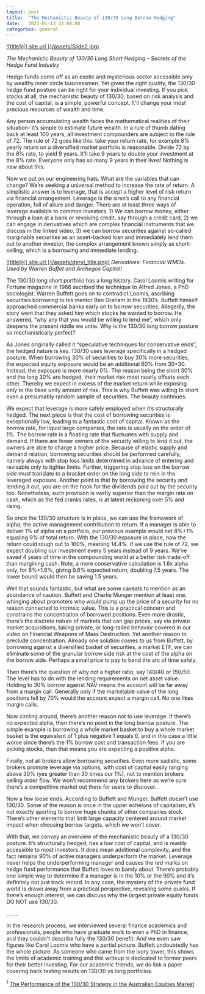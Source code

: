 ```yaml
---
layout: post
title:  "The Mechanistic Beauty of 130/30 Long Borrow Hedging"
date:   2023-01-13 22:00:00
categories: general
---
```


<!-- [<img src={{ site.url }}/assets/Slide2.jpg>](https://www.youtube.com/watch?v=gPIYbyjGHWw) -->
<a href="https://www.youtube.com/watch?v=gPIYbyjGHWw">![title]({{ site.url }}/assets/Slide2.jpg)</a>

*The Mechanistic Beauty of 130/30 Long Short Hedging - Secrets of the Hedge Fund Industry*

Hedge funds come off as an exotic and mysterious sector accessible only by wealthy inner circle businessmen.  Yet given the right quality, the 130/30 hedge fund posture can be right for your individual investing. If you pick stocks at all, the mechanistic beauty of 130/30, based on risk analysis and the cost of capital, is a simple, powerful concept. It’ll change your most precious resources of wealth and time.

Any person accumulating wealth faces the mathematical realities of their situation- it’s simple to estimate future wealth.  In a rule of thumb dating back at least 100 years, all investment compounders are subject to the rule of 72. The rule of 72 goes like this: take your return rate, for example 8% yearly return on a diversified market portfolio is reasonable.  Divide 72 by the 8% rate, to yield 9 years. It’ll take 9 years to double your investment at the 8% rate. Everyone only has so many 9 years in their lives! Nothing is new about this.

Now we put on our engineering hats.  What are the variables that can change? We’re seeking a universal method to increase the rate of return.  A simplistic answer is to leverage, that is accept a higher level of risk return via financial arrangement. Leverage is the siren’s call to any financial operation, full of allure and danger.  There are at least three ways of leverage available to common investors.  1) We can borrow money, either through a loan at a bank or revolving credit, say through a credit card, 2) we can engage in derivatives which are complex financial instruments that we discuss in the linked video, 3) we can borrow securities against so-called marginable securities as an asset-backed loan and immediately lend them out to another investor, the complex arrangement known simply as short-selling, which is a borrowing and immediate lending.

<!-- [<img src={{ site.url }}/assets/dervi_title.png>](https://youtu.be/UZx_zqN_964) -->
<a href="https://youtu.be/UZx_zqN_964">![title]({{ site.url }}/assets/dervi_title.png)</a>
*Derivatives: Financial WMDs. Used by Warren Buffet and Archegos Capital!*

The 130/30 long short portfolio has a long history. Carol Loomis writing for Fortune magazine in 1966 ascribed the technique to Alfred Jones, a PhD sociologist.  Warren Buffett goes on to contradict Loomis, ascribing securities borrowing to his mentor Ben Graham in the 1930’s. Buffett himself approached commercial banks early on to borrow securities.  Allegedly, the story went that they asked him which stocks he wanted to borrow. He answered, “why any that you would be willing to lend me”, which only deepens the present riddle we untie.  Why is the 130/30 long borrow posture so mechanistically perfect?

As Jones originally called it “speculative techniques for conservative ends”, the hedged nature is key. 130/30 uses leverage specifically in a hedged posture.  When borrowing 30% of securities to buy 30% more securities, the expected equity exposure would be an additional 60% from 30+30. Instead, the exposure is more nearly 0%. The reason being the short 30% and the long 30% are hedged, their market risk most nearly offsets each other. Thereby we expect in excess of the market return while exposing only to the base unity amount of risk. This is why Buffett was willing to short even a presumably random sample of securities. The beauty continues.

We expect that leverage is more safely employed when it’s structurally hedged. The next piece is that the cost of borrowing securities is exceptionally low, leading to a fantastic cost of capital.  Known as the borrow rate, for liquid large companies, the rate is usually on the order of 1%. The borrow rate is a floating rate that fluctuates with supply and demand.  If there are fewer owners of the security willing to lend it out, the owners are able to charge a higher price. Because of elastic supply and demand relation, borrowing securities should be performed carefully, namely always with stop loss limits determined in advance of entering and revisable only to tighter limits.  Further, triggering stop loss on the borrow side must translate to a bracket order on the long side to rein in the leveraged exposure. Another point is that by borrowing the security and lending it out, you are on the hook for the dividends paid out by the security too.  Nonetheless, such provision is vastly superior than the margin rate on cash, which as the fed cranks rates, is at latest reckoning over 5% and rising.  

So once the 130/30 structure is in place, we can use the framework of alpha, the active management contribution to return.  If a manager is able to deliver 1% of alpha on a portfolio, our previous example would net 8%+1% equaling 9% of total return.  With the 130/30 exposure in place, now the return could rough out to 160%, meaning 14.4%. If we use the rule of 72, we expect doubling our investment every 5 years instead of 9 years. We’ve saved 4 years of time in the compounding world at a better risk trade-off than margining cash. Note, a more conservative calculation is 1.6x alpha only, for 8%+1.6%, giving 9.6% expected return, doubling 7.5 years.  The lower bound would then be saving 1.5 years.

Well that sounds fantastic, but what are some caveats to mention as an abundance of caution.  Buffett and Charlie Munger mention at least one, whinging about promoters who would pump up the price of a security for no reason connected to intrinsic value. This is a practical concern and constrains the concentration of borrowed positions. Even more drastic, there’s the discrete nature of markets that can gap prices, say via private market acquisitions, taking private, or long-tailed behavior covered in our video on Financial Weapons of Mass Destruction.  Yet another reason to preclude concentration. Already one solution comes to us from Buffett, by borrowing against a diversified basket of securities, a market ETF, we can eliminate some of the granular borrow side risk at the cost of the alpha on the borrow side.  Perhaps a small price to pay to bend the arc of time safely.

Then there’s the question of why not a higher ratio, say 140/40 or 150/50.  The level has to do with the lending requirements on net asset value.  Holding to 30% borrow against NAV means the account will be far away from a margin call.  Generally only if the marketable value of the long positions fell by 70% would the account expect a margin call.  No one likes margin calls.

Now circling around, there’s another reason not to use leverage.  If there’s no expected alpha, then there’s no point in the long borrow posture.  The simple example is borrowing a whole market basket to buy a whole market basket is the equivalent of 1 plus negative 1 equals 0, and in this case a little worse since there’s the 1% borrow cost and transaction fees.  If you are picking stocks, then that means you are expecting a positive alpha.

Finally, not all brokers allow borrowing securities.  Even more sadistic, some brokers promote leverage via options, with cost of capital easily ranging above 30% (yes greater than 30 times our 1%), not to mention brokers selling order flow.  We won’t recommend any brokers here as we’re sure there’s a competitive market out there for users to discover.

Now a few loose ends. According to Buffett and Munger, Buffett doesn’t use 130/30.  Some of the reason is once in the upper echelons of capitalism, it’s not exactly sporting to borrow huge chunks of other companies stock.  There’s other elements that limit large capacity centered around market impact when choosing borrow targets, which we won’t cover.  

With that, we convey an overview of the mechanistic beauty of a 130/30 posture. It’s structurally hedged, has a low cost of capital, and is readily accessible to most investors. It does mean additional complexity, and the fact remains 90% of active managers underperform the market. Leverage never helps the underperforming manager and causes the red marks on hedge fund performance that Buffett loves to bandy about.  There’s probably one simple way to determine if a manager is in the 10% or the 90% and it’s definitely not just track record. In any case, the mystery of the private fund world is drawn away from a practical perspective, revealing some quirks. If there’s enough interest, we can discuss why the largest private equity funds DO NOT use 130/30.

........

In the research process, we interviewed several finance academics and professionals, people who have graduate work to even a PhD in finance, and they couldn’t describe fully the 130/30 benefit. And we even saw figures like Carol Loomis who have a partial picture. Buffett undoubtedly has the whole picture. As someone who came from the ivory tower, this shows the limits of academic training and this writeup is dedicated to former peers for their better investing. For our academic friends, we do link a paper covering back testing results on 130/30 vs long portfolios.

<sup>1</sup> [The Performance of the 130/30 Strategy in the Australian Equities Market](https://papers.ssrn.com/sol3/papers.cfm?abstract_id=1181363)


